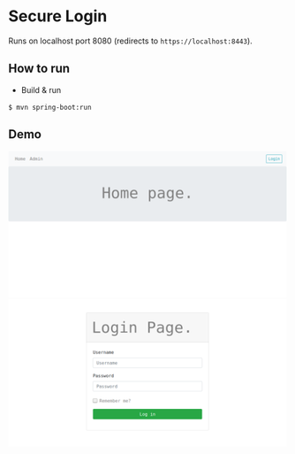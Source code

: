 # Secure Login
Runs on localhost port 8080 (redirects to `https://localhost:8443`).

## How to run
 - Build & run
```
$ mvn spring-boot:run
```

## Demo
<img src="demo/home_page.png" width="">
<img src="demo/login_page.png" width="">